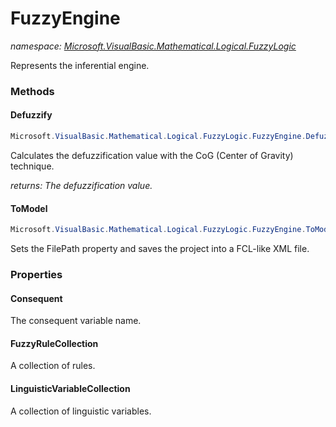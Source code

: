 ﻿# FuzzyEngine
_namespace: <a href="#" onClick="load('/docs/Microsoft.VisualBasic.Mathematical.Logical.FuzzyLogic/index.md')">Microsoft.VisualBasic.Mathematical.Logical.FuzzyLogic</a>_

Represents the inferential engine.



### Methods

#### Defuzzify
```csharp
Microsoft.VisualBasic.Mathematical.Logical.FuzzyLogic.FuzzyEngine.Defuzzify
```
Calculates the defuzzification value with the CoG (Center of Gravity) technique.

_returns: The defuzzification value._

#### ToModel
```csharp
Microsoft.VisualBasic.Mathematical.Logical.FuzzyLogic.FuzzyEngine.ToModel
```
Sets the FilePath property and saves the project into a FCL-like XML file.


### Properties

#### Consequent
The consequent variable name.
#### FuzzyRuleCollection
A collection of rules.
#### LinguisticVariableCollection
A collection of linguistic variables.
